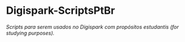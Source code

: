 # Digispark-ScriptsPtBr
###### Scripts para serem usados no Digispark com propósitos estudantis (for studying purposes).
